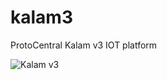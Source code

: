 # kalam3
ProtoCentral Kalam v3 IOT platform

![Kalam v3](/blob/master/docs/images/protocentral-kalam-v3.jpg)
